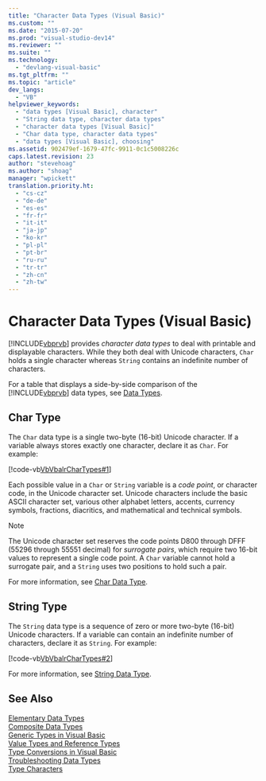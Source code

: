 ```yaml
---
title: "Character Data Types (Visual Basic)"
ms.custom: ""
ms.date: "2015-07-20"
ms.prod: "visual-studio-dev14"
ms.reviewer: ""
ms.suite: ""
ms.technology: 
  - "devlang-visual-basic"
ms.tgt_pltfrm: ""
ms.topic: "article"
dev_langs: 
  - "VB"
helpviewer_keywords: 
  - "data types [Visual Basic], character"
  - "String data type, character data types"
  - "character data types [Visual Basic]"
  - "Char data type, character data types"
  - "data types [Visual Basic], choosing"
ms.assetid: 902479ef-1679-47fc-9911-0c1c5008226c
caps.latest.revision: 23
author: "stevehoag"
ms.author: "shoag"
manager: "wpickett"
translation.priority.ht: 
  - "cs-cz"
  - "de-de"
  - "es-es"
  - "fr-fr"
  - "it-it"
  - "ja-jp"
  - "ko-kr"
  - "pl-pl"
  - "pt-br"
  - "ru-ru"
  - "tr-tr"
  - "zh-cn"
  - "zh-tw"
---
```

# Character Data Types (Visual Basic)
[!INCLUDE[vbprvb](../../../../csharp\programming-guide\concepts\linq/includes/vbprvb_md.md)] provides *character data types* to deal with printable and displayable characters. While they both deal with Unicode characters, `Char` holds a single character whereas `String` contains an indefinite number of characters.  
  
 For a table that displays a side-by-side comparison of the [!INCLUDE[vbprvb](../../../../csharp\programming-guide\concepts\linq/includes/vbprvb_md.md)] data types, see [Data Types](../../../../visual-basic\language-reference\data-types/data-type-summary.md).  
  
## Char Type  
 The `Char` data type is a single two-byte (16-bit) Unicode character. If a variable always stores exactly one character, declare it as `Char`. For example:  
  
 [!code-vb[VbVbalrCharTypes#1](../../../../visual-basic\programming-guide\language-features\data-types/codesnippet/VisualBasic/character-data-types_1.vb)]  
  
 Each possible value in a `Char` or `String` variable is a *code point*, or character code, in the Unicode character set. Unicode characters include the basic ASCII character set, various other alphabet letters, accents, currency symbols, fractions, diacritics, and mathematical and technical symbols.  
  
> [!NOTE]
>  The Unicode character set reserves the code points D800 through DFFF (55296 through 55551 decimal) for *surrogate pairs*, which require two 16-bit values to represent a single code point. A `Char` variable cannot hold a surrogate pair, and a `String` uses two positions to hold such a pair.  
  
 For more information, see [Char Data Type](../../../../visual-basic\language-reference\data-types/char-data-type.md).  
  
## String Type  
 The `String` data type is a sequence of zero or more two-byte (16-bit) Unicode characters. If a variable can contain an indefinite number of characters, declare it as `String`. For example:  
  
 [!code-vb[VbVbalrCharTypes#2](../../../../visual-basic\programming-guide\language-features\data-types/codesnippet/VisualBasic/character-data-types_2.vb)]  
  
 For more information, see [String Data Type](../../../../visual-basic\language-reference\data-types/string-data-type.md).  
  
## See Also  
 [Elementary Data Types](../../../../visual-basic\programming-guide\language-features\data-types/elementary-data-types.md)   
 [Composite Data Types](../../../../visual-basic\programming-guide\language-features\data-types/composite-data-types.md)   
 [Generic Types in Visual Basic](../../../../visual-basic\programming-guide\language-features\data-types/generic-types.md)   
 [Value Types and Reference Types](../../../../visual-basic\programming-guide\language-features\data-types/value-types-and-reference-types.md)   
 [Type Conversions in Visual Basic](../../../../visual-basic\programming-guide\language-features\data-types/type-conversions.md)   
 [Troubleshooting Data Types](../../../../visual-basic\programming-guide\language-features\data-types/troubleshooting-data-types.md)   
 [Type Characters](../../../../visual-basic\programming-guide\language-features\data-types/type-characters.md)